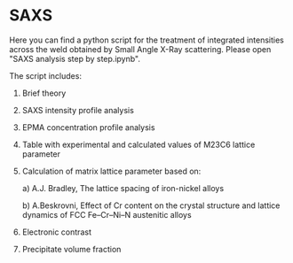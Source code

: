# SAXS
Here you can find a python script for the treatment of integrated intensities across the weld obtained by Small Angle X-Ray scattering.
Please open "SAXS analysis step by step.ipynb".

The script includes:
1. Brief theory
2. SAXS intensity profile analysis
3. EPMA concentration profile analysis
4. Table with experimental and calculated values of M23C6 lattice parameter
5. Calculation of matrix lattice parameter based on:

	a) A.J. Bradley, The lattice spacing of iron-nickel alloys
	
	b) A.Beskrovni, Effect of Cr content on the crystal structure and lattice dynamics of FCC Fe–Cr–Ni–N austenitic alloys
	
6. Electronic contrast
7. Precipitate volume fraction


